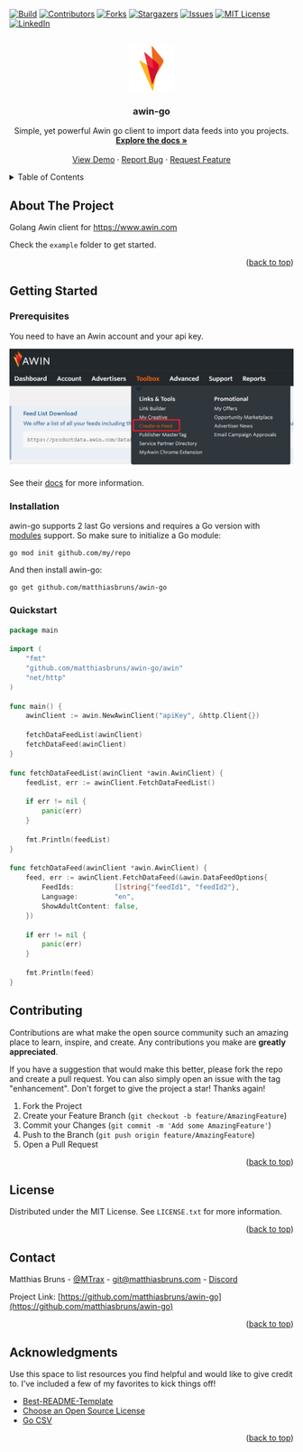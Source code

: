 <div id="top"></div>
<!--
*** README template provided by https://github.com/othneildrew/Best-README-Template
-->



<!-- PROJECT SHIELDS -->
<!--
*** I'm using markdown "reference style" links for readability.
*** Reference links are enclosed in brackets [ ] instead of parentheses ( ).
*** See the bottom of this document for the declaration of the reference variables
*** for contributors-url, forks-url, etc. This is an optional, concise syntax you may use.
*** https://www.markdownguide.org/basic-syntax/#reference-style-links
-->
[![Build][build-shield]][build-url]
[![Contributors][contributors-shield]][contributors-url]
[![Forks][forks-shield]][forks-url]
[![Stargazers][stars-shield]][stars-url]
[![Issues][issues-shield]][issues-url]
[![MIT License][license-shield]][license-url]
[![LinkedIn][linkedin-shield]][linkedin-url]



<!-- PROJECT LOGO -->
<br />
<div align="center">
  <a href="https://github.com/othneildrew/Best-README-Template">
    <img src="docs/images/awin_256x256.png" alt="Logo" width="80" height="80">
  </a>

<h3 align="center">awin-go</h3>

  <p align="center">
    Simple, yet powerful Awin go client to import data feeds into you projects.
    <br />
    <a href="https://pkg.go.dev/github.com/matthiasbruns/awin-go"><strong>Explore the docs »</strong></a>
    <br />
    <br />
    <a href="https://pkg.go.dev/github.com/matthiasbruns/awin-go">View Demo</a>
    ·
    <a href="https://github.com/matthiasbruns/awin-go/issues">Report Bug</a>
    ·
    <a href="https://github.com/matthiasbruns/awin-go/issues">Request Feature</a>
  </p>
</div>



<!-- TABLE OF CONTENTS -->
<details>
  <summary>Table of Contents</summary>
  <ol>
    <li>
      <a href="#getting-started">Getting Started</a>
      <ul>
        <li><a href="#prerequisites">Prerequisites</a></li>
        <li><a href="#installation">Installation</a></li>
      </ul>
    </li>
    <li><a href="#contributing">Contributing</a></li>
    <li><a href="#license">License</a></li>
    <li><a href="#contact">Contact</a></li>
    <li><a href="#acknowledgments">Acknowledgments</a></li>
  </ol>
</details>



<!-- ABOUT THE PROJECT -->
## About The Project

Golang Awin client for https://www.awin.com

Check the `example` folder to get started.

<p align="right">(<a href="#top">back to top</a>)</p>



<!-- GETTING STARTED -->
## Getting Started

### Prerequisites

You need to have an Awin account and your api key.

[![Awin Create A Feed][awin-create-feed-screenshot]](https://ui.awin.com)

See their [docs](https://wiki.awin.com/index.php/Product_Feed_List_Download) for more information.


### Installation

awin-go supports 2 last Go versions and requires a Go version with
[modules](https://github.com/golang/go/wiki/Modules) support. So make sure to initialize a Go
module:

```shell
go mod init github.com/my/repo
```

And then install awin-go:

```shell
go get github.com/matthiasbruns/awin-go
```

### Quickstart

```go
package main

import (
	"fmt"
	"github.com/matthiasbruns/awin-go/awin"
	"net/http"
)

func main() {
	awinClient := awin.NewAwinClient("apiKey", &http.Client{})

	fetchDataFeedList(awinClient)
	fetchDataFeed(awinClient)
}

func fetchDataFeedList(awinClient *awin.AwinClient) {
	feedList, err := awinClient.FetchDataFeedList()

	if err != nil {
		panic(err)
	}

	fmt.Println(feedList)
}

func fetchDataFeed(awinClient *awin.AwinClient) {
	feed, err := awinClient.FetchDataFeed(&awin.DataFeedOptions{
		FeedIds:          []string{"feedId1", "feedId2"},
		Language:         "en",
		ShowAdultContent: false,
	})

	if err != nil {
		panic(err)
	}

	fmt.Println(feed)
}


```

<!-- CONTRIBUTING -->
## Contributing

Contributions are what make the open source community such an amazing place to learn, inspire, and create. Any contributions you make are **greatly appreciated**.

If you have a suggestion that would make this better, please fork the repo and create a pull request. You can also simply open an issue with the tag "enhancement".
Don't forget to give the project a star! Thanks again!

1. Fork the Project
2. Create your Feature Branch (`git checkout -b feature/AmazingFeature`)
3. Commit your Changes (`git commit -m 'Add some AmazingFeature'`)
4. Push to the Branch (`git push origin feature/AmazingFeature`)
5. Open a Pull Request

<p align="right">(<a href="#top">back to top</a>)</p>



<!-- LICENSE -->
## License

Distributed under the MIT License. See `LICENSE.txt` for more information.

<p align="right">(<a href="#top">back to top</a>)</p>



<!-- CONTACT -->
## Contact

Matthias Bruns - [@MTrax](https://twitter.com/MTrax) - git@matthiasbruns.com - [Discord](https://discord.gg/cYAYAvx6Yj)

Project Link: [https://github.com/matthiasbruns/awin-go](https://github.com/matthiasbruns/awin-go)

<p align="right">(<a href="#top">back to top</a>)</p>



<!-- ACKNOWLEDGMENTS -->
## Acknowledgments

Use this space to list resources you find helpful and would like to give credit to. I've included a few of my favorites to kick things off!

* [Best-README-Template](https://github.com/othneildrew/Best-README-Template)
* [Choose an Open Source License](https://choosealicense.com)
* [Go CSV](https://github.com/gocarina/gocsv)

<p align="right">(<a href="#top">back to top</a>)</p>



<!-- MARKDOWN LINKS & IMAGES -->
<!-- https://www.markdownguide.org/basic-syntax/#reference-style-links -->
[build-shield]: https://img.shields.io/github/actions/workflow/status/matthiasbruns/awin-go/go.yml?branch=main&style=for-the-badge
[build-url]: https://github.com/matthiasbruns/awin-go/actions/workflows/go.yml
[contributors-shield]: https://img.shields.io/github/contributors/matthiasbruns/awin-go.svg?style=for-the-badge
[contributors-url]: https://github.com/matthiasbruns/awin-go/graphs/contributors
[forks-shield]: https://img.shields.io/github/forks/matthiasbruns/awin-go.svg?style=for-the-badge
[forks-url]: https://github.com/matthiasbruns/awin-go/network/members
[stars-shield]: https://img.shields.io/github/stars/matthiasbruns/awin-go.svg?style=for-the-badge
[stars-url]: https://github.com/matthiasbruns/awin-go/stargazers
[issues-shield]: https://img.shields.io/github/issues/matthiasbruns/awin-go.svg?style=for-the-badge
[issues-url]: https://github.com/matthiasbruns/awin-go/issues
[license-shield]: https://img.shields.io/github/license/matthiasbruns/awin-go.svg?style=for-the-badge
[license-url]: https://github.com/matthiasbruns/awin-go/blob/main/LICENSE.txt
[linkedin-shield]: https://img.shields.io/badge/-LinkedIn-black.svg?style=for-the-badge&logo=linkedin&colorB=555
[linkedin-url]: https://linkedin.com/in/matthiasbruns
[awin-create-feed-screenshot]: docs/images/awin_create_feed.png